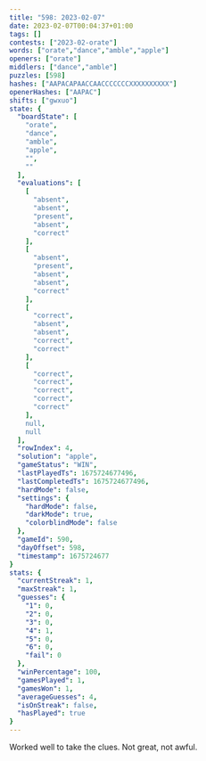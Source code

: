 ```yaml
---
title: "598: 2023-02-07"
date: 2023-02-07T00:04:37+01:00
tags: []
contests: ["2023-02-orate"]
words: ["orate","dance","amble","apple"]
openers: ["orate"]
middlers: ["dance","amble"]
puzzles: [598]
hashes: ["AAPACAPAACCAACCCCCCCXXXXXXXXXX"]
openerHashes: ["AAPAC"]
shifts: ["gwxuo"]
state: {
  "boardState": [
    "orate",
    "dance",
    "amble",
    "apple",
    "",
    ""
  ],
  "evaluations": [
    [
      "absent",
      "absent",
      "present",
      "absent",
      "correct"
    ],
    [
      "absent",
      "present",
      "absent",
      "absent",
      "correct"
    ],
    [
      "correct",
      "absent",
      "absent",
      "correct",
      "correct"
    ],
    [
      "correct",
      "correct",
      "correct",
      "correct",
      "correct"
    ],
    null,
    null
  ],
  "rowIndex": 4,
  "solution": "apple",
  "gameStatus": "WIN",
  "lastPlayedTs": 1675724677496,
  "lastCompletedTs": 1675724677496,
  "hardMode": false,
  "settings": {
    "hardMode": false,
    "darkMode": true,
    "colorblindMode": false
  },
  "gameId": 590,
  "dayOffset": 598,
  "timestamp": 1675724677
}
stats: {
  "currentStreak": 1,
  "maxStreak": 1,
  "guesses": {
    "1": 0,
    "2": 0,
    "3": 0,
    "4": 1,
    "5": 0,
    "6": 0,
    "fail": 0
  },
  "winPercentage": 100,
  "gamesPlayed": 1,
  "gamesWon": 1,
  "averageGuesses": 4,
  "isOnStreak": false,
  "hasPlayed": true
}
---
```

<!-- more -->
Worked well to take the clues. Not great, not awful. 
